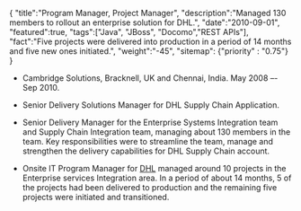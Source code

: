 {
    "title":"Program Manager, Project Manager",
    "description":"Managed 130 members to rollout an enterprise solution for DHL.",
    "date":"2010-09-01",
    "featured":true,
    "tags":["Java", "JBoss", "Docomo","REST APIs"],
    "fact":"Five projects were delivered into production in a period of 14 months and five new ones initiated.",
    "weight":"-45",
    "sitemap": {"priority" : "0.75"}
}


- Cambridge Solutions, Bracknell, UK and Chennai, India.  May 2008 –- Sep 2010.

- Senior Delivery Solutions Manager for DHL Supply Chain Application.

- Senior Delivery Manager for the Enterprise Systems Integration team
  and Supply Chain Integration team, managing about 130 members in the
  team. Key responsibilities were to streamline the team, manage and
  strengthen the delivery capabilities for DHL Supply Chain account.

- Onsite IT Program Manager for [DHL](https://www.dhl.com/en.html)
  managed around 10 projects in the Enterprise services Integration
  area. In a period of about 14 months, 5 of the projects had been
  delivered to production and the remaining five projects were
  initiated and transitioned.
